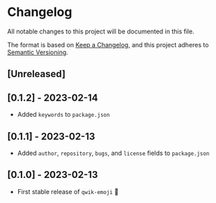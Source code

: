 # Changelog

All notable changes to this project will be documented in this file.

The format is based on [Keep a Changelog](https://keepachangelog.com/en/1.0.0/),
and this project adheres to [Semantic Versioning](https://semver.org/spec/v2.0.0.html).

## [Unreleased]

## [0.1.2] - 2023-02-14

- Added `keywords` to `package.json`

## [0.1.1] - 2023-02-13

- Added `author`, `repository`, `bugs`, and `license` fields to `package.json`

## [0.1.0] - 2023-02-13

- First stable release of `qwik-emoji` 🎉
